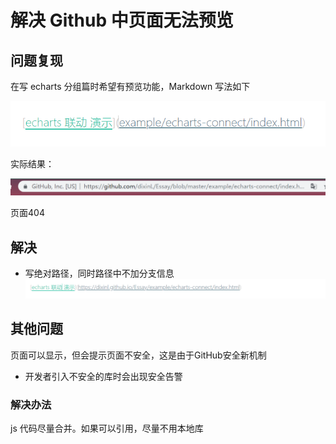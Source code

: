 # 解决 Github 中页面无法预览

## 问题复现

在写 echarts 分组篇时希望有预览功能，Markdown 写法如下

![1570528035787](images/1570528035787.png)

实际结果：

![1570527997461](images/1570527997461.png)

页面404

## 解决

- 写绝对路径，同时路径中不加分支信息![1570528128799](images/1570528128799.png)

## 其他问题

页面可以显示，但会提示页面不安全，这是由于GitHub安全新机制

- 开发者引入不安全的库时会出现安全告警

### 解决办法

js 代码尽量合并。如果可以引用，尽量不用本地库